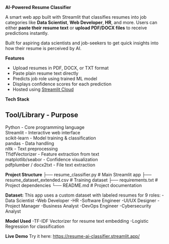 **AI-Powered Resume Classifier**

A smart web app built with Streamlit that classifies resumes into job categories like **Data Scientist**, **Web Developer**, **HR**, and more.
Users can either **paste their resume text** or **upload PDF/DOCX files** to receive predictions instantly.

Built for aspiring data scientists and job-seekers to get quick insights into how their resume is perceived by AI.


**Features**
-  Upload resumes in PDF, DOCX, or TXT format
-  Paste plain resume text directly
-  Predicts job role using trained ML model
-  Displays confidence scores for each prediction
-  Hosted using [Streamlit Cloud](https://streamlit.io/cloud)


**Tech Stack**

 Tool/Library  -    Purpose                         
----------------------------------------------------
 Python       -  Core programming language        
 Streamlit    -  Interactive web interface        
 scikit-learn -  Model training & classification  
 pandas       -  Data handling                    
 nltk         -  Text preprocessing               
 TfidfVectorizer - Feature extraction from text     
 matplotlib/seabor - Confidence visualization      
 pdfplumber / docx2txt - File text extraction        

**Project Structure**
├── resume_classifier.py # Main Streamlit app
├── resume_dataset_extended.csv # Training dataset
├── requirements.txt # Project dependencies
└── README.md # Project documentation

**Dataset:**
This app uses a custom dataset with labeled resumes for 9 roles:
-Data Scientist
-Web Developer
-HR
-Software Engineer
-UI/UX Designer
-Project Manager
-Business Analyst
-DevOps Engineer
-Cybersecurity Analyst


**Model Used**
-TF-IDF Vectorizer for resume text embedding
-Logistic Regression for classification

**Live Demo**
Try it here:
https://resume-ai-classifier.streamlit.app/


